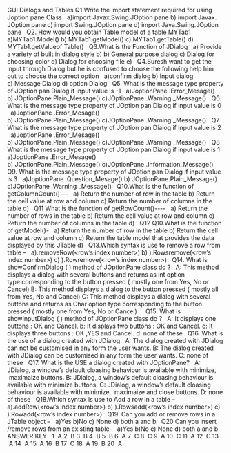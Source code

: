 GUI Dialogs  and Tables
Q1.Write the import statement required for using Joption pane Class
 
a)import Javax.Swing.JOption pane
 b) import Javax. JOption pane
c) import Swing.JOption pane
 d) import Java.Swing.JOption pane
 
Q2. How would you obtain Table model of a table MYTab1
 
a)MYTab1.Model() 
b) MYTab1.getModel() 
c) MYTab1.getTable()
d) MYTab1.getValueof Table()
 
Q3.What is the Function of JDialog
 
a) Provide a variety of built in dialog style 
b) b) General purpose dialog 
c) Dialog for choosing color 
d)  Dialog for choosing file 
e)  
Q4.Suresh want to get the input through Dialog but he is confused to choose the following help him out to choose the correct option 
 
a)confirm dialog
 b) Input dialog   
c) Message Dialog 
 d) option Dialog
 
Q5. What is the message type property of JOption pan Dialog if input value is -1
 
a)JoptionPane .Error_Mesage()  
 b) JOptionPane.Plain_Message()
c)JOptionPane .Warning _Message()
 
Q6. What is the message type property of JOption pan Dialog if input value is 0
 
a)JoptionPane .Error_Mesage()  
 b) JOptionPane.Plain_Message()
c)JOptionPane .Warning _Message()
 
Q7 What is the message type property of JOption pan Dialog if input value is 2
 
a)JoptionPane .Error_Mesage()  
 b) JOptionPane.Plain_Message()
c)JOptionPane .Warning _Message()
 
Q8 What is the message type property of JOption pan Dialog if input value is 1
 
a)JoptionPane .Error_Mesage()  
 b) JOptionPane.Plain_Message()
c)JOptionPane .Information_Message()
Q9. What is the message type property of JOption pan Dialog if input value is 3
 
a)JoptionPane .Question_Mesage() 
  b) JOptionPane.Plain_Message()
c)JOptionPane .Warning _Message()
 
Q10.What is the function of getColumnCount()---
 
a) Return the number of row in the table 
b) Return the cell value at row and column 
c) Return the number of columns in the table 
d)  
Q11 What is the function of getRowCount()----
 
a) Return the number of rows in the table 
b) Return the cell value at row and column 
c) Return the number of columns in the table 
d)  
Q12 Q10.What is the function of getModel()-
 
a) Return the number of row in the table 
b) Return the cell value at row and column 
c) Return the table model that provides the data displayed by this JTable
d)  
Q13.Which syntax is use to remove a row from table –
 
a)<Default-table-model-object>.removeRow(<row’s index number>)
b) )<Default-table-model-object>.Rowsremove(<row’s index number>)
c) )<Default-table-model-object>.Rowremove(<row’s index number>)
 
Q14. What is showConfirmDialog ( ) method of JOptionPane class do ?
 
A: This method displays a dialog with several buttons and returns as int option type corresponding to the button pressed ( mostly one from Yes, No or Cancel)
B: This method displays a dialog to the button pressed ( mostly all from Yes, No and Cancel)
C: This method displays a dialog with several buttons and returns as Char option type corresponding to the button pressed ( mostly one from Yes, No or Cancel)
 
 
Q15. What is showInputDialog ( ) method of JOptionPane class do ?
 
A: It displays one buttons : OK and Cancel.
b: It displays two buttons : OK and Cancel.
c: It displays three buttons : OK ,YES and Cancel.
d: none of these
 
Q16. What is the use of a dialog created with JDialog 
 
A: The dialog created with JDialog can not be customised in any form the user wants.
B: The dialog created with JDialog can be customised in any form the user wants. 
C: none of these 
 
Q17. What is the USE a dialog created with JOptionPane?
 
A: JDialog, a window’s default cloasing behaviour is available with minimize,  maximaize buttons.
B: JDialog, a window’s default cloasing behaviour is available with minimize buttons.
C: JDialog, a window’s default cloasing behaviour is available with minimize,  maximaize and close buttons.
D: none of these
 
Q18.Which syntax is use to Add a row in a  table –
 
a)<Default-table-model-object>.addRow(<row’s index number>)
b) )<Default-table-model-object>.Rowsadd(<row’s index number>)
c) )<Default-table-model-object>.Rowadd(<row’s index number>)
 
Q19. Can you add or remove rows in a JTable object –
 
a)Yes          b)No         c) None      d) both a and b 
 
Q20 Can you insert /remove rows from an existing table-
 
 a)Yes          b)No          c) None      d) both a and b 
 
ANSWER KEY
 
1	 A
2	 B
3	 B
4	 B
5	 B
6	 A
7	 C
8	 C
9	 A
10	 C
11	 A
12	 C
13	 A
14	 A
15	 A
16	 B
17	 C
18	 A
19	 B
20	 A
